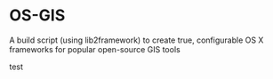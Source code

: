 OS-GIS
======

A build script (using lib2framework) to create true, configurable OS X frameworks for popular open-source GIS tools

test
